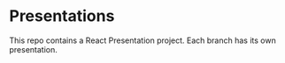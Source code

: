 # Presentations

This repo contains a React Presentation project. Each branch has its own presentation.
